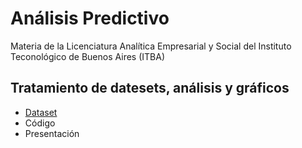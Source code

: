 # Análisis Predictivo
Materia de la Licenciatura Analítica Empresarial y Social del Instituto Teconológico de Buenos Aires (ITBA)
##  Tratamiento de datesets, análisis y gráficos
+ [Dataset](https://camicollado.github.io/Analisis-Predictivo/GooglePlayStoreEDA.Rmd)
+ Código
+ Presentación
